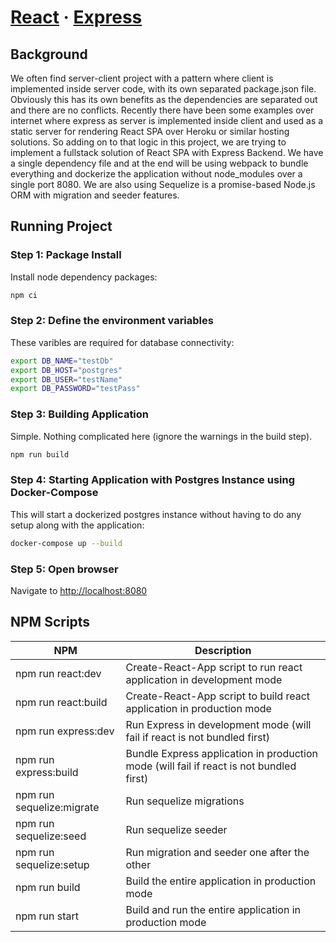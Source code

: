 # [React](https://reactjs.org/) &middot; [Express](https://expressjs.com/)

## Background

We often find server-client project with a pattern where client is implemented inside server code, with its own separated package.json file.
Obviously this has its own benefits as the dependencies are separated out and there are no conflicts. Recently there have been some examples
over internet where express as server is implemented inside client and used as a static server for rendering React SPA over Heroku or similar
hosting solutions. So adding on to that logic in this project, we are trying to implement a fullstack solution of React SPA with Express Backend.
We have a single dependency file and at the end will be using webpack to bundle everything and dockerize the application without node_modules over a
single port 8080. We are also using Sequelize is a promise-based Node.js ORM with migration and seeder features.

## Running Project

### Step 1: Package Install

Install node dependency packages:

```bash
npm ci
```

### Step 2: Define the environment variables

These varibles are required for database connectivity:

```bash
export DB_NAME="testDb"
export DB_HOST="postgres"
export DB_USER="testName"
export DB_PASSWORD="testPass"
```

### Step 3: Building Application

Simple. Nothing complicated here (ignore the warnings in the build step).

```bash
npm run build
```

### Step 4: Starting Application with Postgres Instance using Docker-Compose

This will start a dockerized postgres instance without having to do any setup along with the application:

```bash
docker-compose up --build
```

### Step 5: Open browser

Navigate to [http://localhost:8080](http://localhost:8080)

## NPM Scripts

| NPM                       | Description                                                                             |
| ------------------------- | --------------------------------------------------------------------------------------- |
| npm run react:dev         | Create-React-App script to run react application in development mode                    |
| npm run react:build       | Create-React-App script to build react application in production mode                   |
| npm run express:dev       | Run Express in development mode (will fail if react is not bundled first)               |
| npm run express:build     | Bundle Express application in production mode (will fail if react is not bundled first) |
| npm run sequelize:migrate | Run sequelize migrations                                                                |
| npm run sequelize:seed    | Run sequelize seeder                                                                    |
| npm run sequelize:setup   | Run migration and seeder one after the other                                            |
| npm run build             | Build the entire application in production mode                                         |
| npm run start             | Build and run the entire application in production mode                                 |
